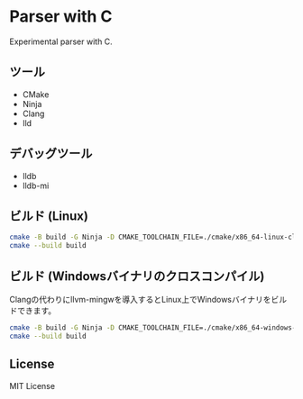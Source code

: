 # Parser with C
Experimental parser with C.

## ツール
- CMake
- Ninja
- Clang
- lld

## デバッグツール
- lldb
- lldb-mi

## ビルド (Linux)
```sh
cmake -B build -G Ninja -D CMAKE_TOOLCHAIN_FILE=./cmake/x86_64-linux-clang.cmake
cmake --build build
```

## ビルド (Windowsバイナリのクロスコンパイル)
Clangの代わりにllvm-mingwを導入するとLinux上でWindowsバイナリをビルドできます。
```sh
cmake -B build -G Ninja -D CMAKE_TOOLCHAIN_FILE=./cmake/x86_64-windows-mingw.cmake
cmake --build build
```

## License
MIT License
